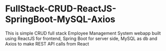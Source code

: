 # FullStack-CRUD-ReactJS-SpringBoot-MySQL-Axios
This is simple CRUD full stack Employee Management System webapp built using ReactJS for frontend, Spring Boot for server side, MySQL as db and Axios to make REST API calls from React
